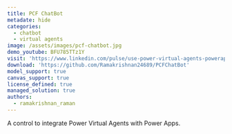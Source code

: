 ```yaml
---
title: PCF ChatBot
metadate: hide
categories:
  - chatbot
  - virtual agents
image: /assets/images/pcf-chatbot.jpg
demo_youtube: BFU785TTz1Y 
visit: 'https://www.linkedin.com/pulse/use-power-virtual-agents-powerapps-via-pcf-ramakrishnan-raman/'
download: 'https://github.com/Ramakrishnan24689/PCFChatBot'
model_support: true
canvas_support: true
license_defined: true
managed_solution: true
authors:
  - ramakrishnan_raman
---
```

A control to integrate Power Virtual Agents with Power Apps.
